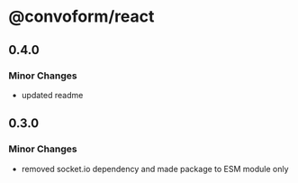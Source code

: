 # @convoform/react

## 0.4.0

### Minor Changes

- updated readme

## 0.3.0

### Minor Changes

- removed socket.io dependency and made package to ESM module only
